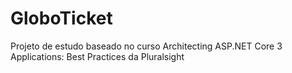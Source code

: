 # GloboTicket
Projeto de estudo baseado no curso Architecting ASP.NET Core 3 Applications: Best Practices da Pluralsight
